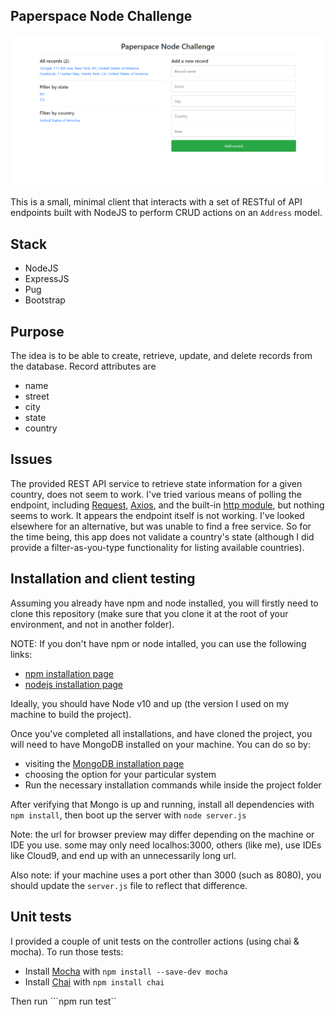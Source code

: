 ## Paperspace Node Challenge
![paperspace-node-challenge](https://github.com/demesvardestin/paperspace-node/raw/master/public/assets/paperspace_node_challenge.png "paperspace-node-challenge")

This is a small, minimal client that interacts with a set of RESTful of API endpoints
built with NodeJS to perform CRUD actions on an ```Address``` model.

## Stack

- NodeJS
- ExpressJS
- Pug
- Bootstrap

## Purpose

The idea is to be able to create, retrieve, update, and delete records from the
database. Record attributes are

- name
- street
- city
- state
- country


## Issues

The provided REST API service to retrieve state information for a given country, does not
seem to work. I've tried various means of polling the endpoint, including
[Request](https://github.com/request/request "Request"), [Axios](https://github.com/axios/axios "Axios"),
and the built-in [http module](https://nodejs.org/api/http.html "http module"),
but nothing seems to work. It appears the endpoint itself is not working.
I've looked elsewhere for an alternative, but was unable to find
a free service. So for the time being, this app does not validate a country's state
(although I did provide a filter-as-you-type functionality for listing available countries).

## Installation and client testing

Assuming you already have npm and node installed, you will firstly need to clone
this repository (make sure that you clone it at the root of your environment,
and not in another folder).

NOTE: If you don't have npm or node intalled, you can use
the following links:

- [npm installation page](https://www.npmjs.com/get-npm "npm installation page")
- [nodejs installation page](https://nodejs.org/en/download/ "nodejs installation page")

Ideally, you should have Node v10 and up (the version I used on my machine to
build the project).

Once you've completed all installations, and have cloned the project, you will
need to have MongoDB installed on your machine. You can do so by:

- visiting the [MongoDB installation page](https://docs.mongodb.com/manual/installation/ "MongoDB installation page")
- choosing the option for your particular system
- Run the necessary installation commands while inside the project folder

After verifying that Mongo is up and running, install all dependencies with
```npm install```, then boot up the server with ```node server.js```

Note: the url for browser preview may differ depending on the machine or IDE you
use. some may only need localhos:3000, others (like me), use IDEs like Cloud9, and
end up with an unnecessarily long url.

Also note: if your machine uses a port other than 3000 (such as 8080), you should
update the ```server.js``` file to reflect that difference.

## Unit tests

I provided a couple of unit tests on the controller actions (using chai & mocha).
To run those tests:
- Install [Mocha](https://mochajs.org/#installation "Mocha") with ```npm install --save-dev mocha```
- Install [Chai](https://www.chaijs.com/guide/installation/ "Chai") with ```npm install chai```

Then run ```npm run test``